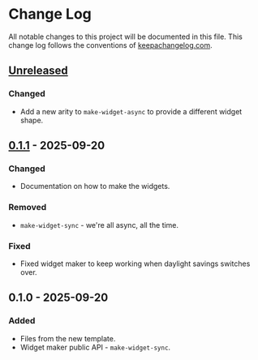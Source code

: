 # Change Log
All notable changes to this project will be documented in this file. This change log follows the conventions of [keepachangelog.com](https://keepachangelog.com/).

## [Unreleased]
### Changed
- Add a new arity to `make-widget-async` to provide a different widget shape.

## [0.1.1] - 2025-09-20
### Changed
- Documentation on how to make the widgets.

### Removed
- `make-widget-sync` - we're all async, all the time.

### Fixed
- Fixed widget maker to keep working when daylight savings switches over.

## 0.1.0 - 2025-09-20
### Added
- Files from the new template.
- Widget maker public API - `make-widget-sync`.

[Unreleased]: https://sourcehost.site/your-name/my-app/compare/0.1.1...HEAD
[0.1.1]: https://sourcehost.site/your-name/my-app/compare/0.1.0...0.1.1
